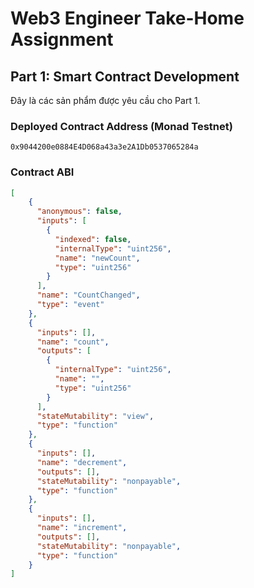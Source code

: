# Web3 Engineer Take-Home Assignment

## Part 1: Smart Contract Development

Đây là các sản phẩm được yêu cầu cho Part 1.

### Deployed Contract Address (Monad Testnet)

```
0x9044200e0884E4D068a43a3e2A1Db0537065284a
```

### Contract ABI

```json
[
    {
      "anonymous": false,
      "inputs": [
        {
          "indexed": false,
          "internalType": "uint256",
          "name": "newCount",
          "type": "uint256"
        }
      ],
      "name": "CountChanged",
      "type": "event"
    },
    {
      "inputs": [],
      "name": "count",
      "outputs": [
        {
          "internalType": "uint256",
          "name": "",
          "type": "uint256"
        }
      ],
      "stateMutability": "view",
      "type": "function"
    },
    {
      "inputs": [],
      "name": "decrement",
      "outputs": [],
      "stateMutability": "nonpayable",
      "type": "function"
    },
    {
      "inputs": [],
      "name": "increment",
      "outputs": [],
      "stateMutability": "nonpayable",
      "type": "function"
    }
]
```

